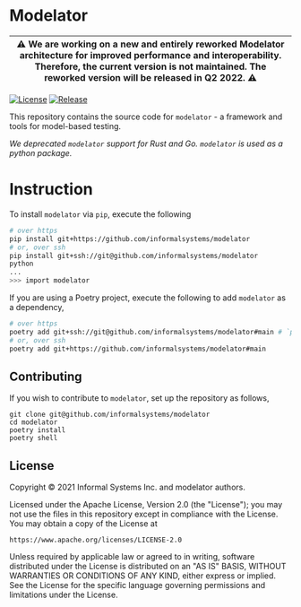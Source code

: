 # Modelator

| ⚠️ We are working on a new and entirely reworked Modelator architecture for improved performance and interoperability. Therefore, the current version is not maintained. The reworked version will be released in Q2 2022. ⚠️ |
| ----------------------------------------------------------------------------------------------------------------------------------------------------------------------------------------------------------------------------- |

[![License](https://img.shields.io/badge/License-Apache%202.0-blue.svg)](LICENSE)
[![Release](https://img.shields.io/github/v/release/informalsystems/modelator?sort=semver&include_prereleases)](https://github.com/informalsystems/modelator/releases)

This repository contains the source code for `modelator` - a framework and tools for model-based testing.

_We deprecated `modelator` support for Rust and Go. `modelator` is used as a python package._

# Instruction

To install `modelator` via `pip`, execute the following

```sh
# over https
pip install git+https://github.com/informalsystems/modelator
# or, over ssh
pip install git+ssh://git@github.com/informalsystems/modelator
python
...
>>> import modelator
```

If you are using a Poetry project, execute the following to add `modelator` as a dependency,

```sh
# over https
poetry add git+ssh://git@github.com/informalsystems/modelator#main # `poetry` assumes `master` as default branch
# or, over ssh
poetry add git+https://github.com/informalsystems/modelator#main
```

## Contributing

If you wish to contribute to `modelator`, set up the repository as follows,

```
git clone git@github.com/informalsystems/modelator
cd modelator
poetry install
poetry shell
```

## License

Copyright © 2021 Informal Systems Inc. and modelator authors.

Licensed under the Apache License, Version 2.0 (the "License"); you may not use the files in this repository except in compliance with the License. You may obtain a copy of the License at

    https://www.apache.org/licenses/LICENSE-2.0

Unless required by applicable law or agreed to in writing, software distributed under the License is distributed on an "AS IS" BASIS, WITHOUT WARRANTIES OR CONDITIONS OF ANY KIND, either express or implied. See the License for the specific language governing permissions and limitations under the License.
